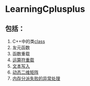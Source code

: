 # LearningCplusplus  
##  包括：
1. C++中的类[class](https://github.com/dccif/LearningCplusplus/blob/master/Class/Class/Shape.cpp)
2. 友元函数
3. 函数重载
4. [运算符重载](https://github.com/dccif/LearningCplusplus/blob/master/OverridePlus/OverridePlus/OverridePlus.cpp)
5. [文本写入](https://github.com/dccif/LearningCplusplus/blob/master/IOStream/IOStream/IOSTREAM.cpp)  
6. [动态二维矩阵](https://github.com/dccif/LearningCplusplus/blob/master/DynamicMatrix.cpp)
7. [内存分派失败的异常处理](https://github.com/dccif/LearningCplusplus/blob/master/ExceptionHandling/ExceptionHandling/ExceptionHandling.cpp)

